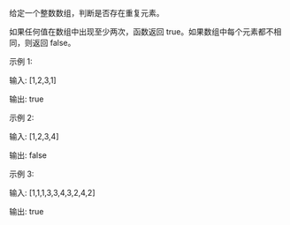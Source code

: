 给定一个整数数组，判断是否存在重复元素。

如果任何值在数组中出现至少两次，函数返回 true。如果数组中每个元素都不相同，则返回 false。

示例 1:

输入: [1,2,3,1]

输出: true

示例 2:

输入: [1,2,3,4]

输出: false

示例 3:

输入: [1,1,1,3,3,4,3,2,4,2]

输出: true

